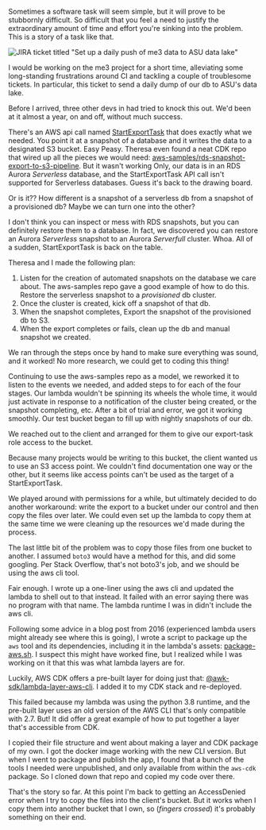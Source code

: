 Sometimes a software task will seem simple, but it will prove to be stubbornly difficult. So difficult that you feel a need to justify the extraordinary amount of time and effort you're sinking into the problem. This is a story of a task like that.

![JIRA ticket titled "Set up a daily push of me3 data to ASU data lake"](https://clip.brianschiller.com/tPjKAlM-2021-07-08.png)

I would be working on the me3 project for a short time, alleviating some long-standing frustrations around CI and tackling a couple of troublesome tickets. In particular, this ticket to send a daily dump of our db to ASU's data lake.

Before I arrived, three other devs in had tried to knock this out. We'd been at it almost a year, on and off, without much success.

There's an AWS api call named [StartExportTask](https://docs.aws.amazon.com/AmazonRDS/latest/APIReference/API_StartExportTask.html) that does exactly what we needed. You point it at a snapshot of a database and it writes the data to a designated S3 bucket. Easy Peasy. Theresa even found a neat CDK repo that wired up all the pieces we would need: [aws-samples/rds-snapshot-export-to-s3-pipeline](https://github.com/aws-samples/rds-snapshot-export-to-s3-pipeline). But it wasn't working
Only, our data is in an RDS Aurora _Serverless_ database, and the StartExportTask API call isn't supported for Serverless databases. Guess it's back to the drawing board.

Or is it?? How different is a snapshot of a serverless db from a snapshot of a provisioned db? Maybe we can turn one into the other?

I don't think you can inspect or mess with RDS snapshots, but you can definitely restore them to a database. In fact, we discovered you can restore an Aurora _Serverless_ snapshot to an Aurora _Serverfull_ cluster. Whoa. All of a sudden, StartExportTask is back on the table.

Theresa and I made the following plan:

1. Listen for the creation of automated snapshots on the database we care about. The aws-samples repo gave a good example of how to do this. Restore the serverless snapshot to a _provisioned_ db cluster.
2. Once the cluster is created, kick off a snapshot of that db.
3. When the snapshot completes, Export the snapshot of the provisioned db to S3.
4. When the export completes or fails, clean up the db and manual snapshot we created.

We ran through the steps once by hand to make sure everything was sound, and it worked! No more research, we could get to coding this thing!

Continuing to use the aws-samples repo as a model, we reworked it to listen to the events we needed, and added steps to for each of the four stages. Our lambda wouldn't be spinning its wheels the whole time, it would just activate in response to a notification of the cluster being created, or the snapshot completing, etc. After a bit of trial and error, we got it working smoothly. Our test bucket began to fill up with nightly snapshots of our db.

We reached out to the client and arranged for them to give our export-task role access to the bucket.

Because many projects would be writing to this bucket, the client wanted us to use an S3 access point. We couldn't find documentation one way or the other, but it seems like access points can't be used as the target of a StartExportTask.

We played around with permissions for a while, but ultimately decided to do another workaround: write the export to a bucket under our control and then copy the files over later. We could even set up the lambda to copy them at the same time we were cleaning up the resources we'd made during the process.

The last little bit of the problem was to copy those files from one bucket to another. I assumed `boto3` would have a method for this, and did some googling. Per Stack Overflow, that's not boto3's job, and we should be using the aws cli tool.

Fair enough. I wrote up a one-liner using the aws cli and updated the lambda to shell out to that instead. It failed with an error saying there was no program with that name. The lambda runtime I was in didn't include the aws cli.

Following some advice in a blog post from 2016 (experienced lambda users might already see where this is going), I wrote a script to package up the `aws` tool and its dependencies, including it in the lambda's assets: [package-aws.sh](https://github.com/devetry/aurora-serverless-to-s3/commit/beba8e712acc40dce7deb34f05d6f68e15acafb1#diff-0e515a1362a411b40b0c27584c0992f597c00d676c385e567b9e30580aa6b055). I suspect this might have worked fine, but I realized while I was working on it that this was what lambda layers are for.

Luckily, AWS CDK offers a pre-built layer for doing just that: [@awk-sdk/lambda-layer-aws-cli](https://github.com/aws/aws-cdk/tree/master/packages/%40aws-cdk/lambda-layer-awscli). I added it to my CDK stack and re-deployed.

This failed because my lambda was using the python 3.8 runtime, and the pre-built layer uses an old version of the AWS CLI that's only compatible with 2.7. But! It did offer a great example of how to put together a layer that's accessible from CDK.

I copied their file structure and went about making a layer and CDK package of my own. I got the docker image working with the new CLI version. But when I went to package and publish the app, I found that a bunch of the tools I needed were unpublished, and only available from within the `aws-cdk` package. So I cloned down that repo and copied my code over there.

That's the story so far. At this point I'm back to getting an AccessDenied error when I try to copy the files into the client's bucket. But it works when I copy them into another bucket that I own, so (_fingers crossed_) it's probably something on their end.
